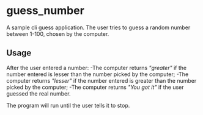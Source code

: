 # guess_number

A sample cli guess application.
The user tries to guess a random number between 1-100, chosen by the computer.

##  Usage

After the user entered a number:
-The computer returns *"greater"* if the number entered is lesser than the number picked by the computer;
-The computer returns *"lesser"* if the number entered is greater than the number picked by the computer;
-The computer returns *"You got it"* if the user guessed the real number.


The program will run until the user tells it to stop.
